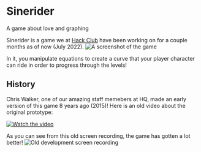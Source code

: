 Sinerider
===
A game about love and graphing

Sinerider is a game we at [Hack Club](https://hackclub.com) have been working on for a couple months as of now (July 2022).
![A screenshot of the game](https://user-images.githubusercontent.com/58434499/181846910-a99f2cde-efec-46df-ae75-0894c4ec4f4f.png)

In it, you manipulate equations to create a curve that your player character can ride in order to progress through the levels!

## History

Chris Walker, one of our amazing staff memebers at HQ, made an early version of this game 8 years ago (2015)!
Here is an old video about the original prototype:

[![Watch the video](https://img.youtube.com/vi/9FU103w2EWg/0.jpg)](https://youtu.be/9FU103w2EWg)

As you can see from this old screen recording, the game has gotten a lot better!
![Old development screen recording](https://i.imgur.com/RttKiF7.gif)